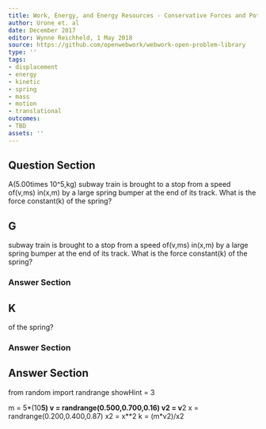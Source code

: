 ```yaml
---
title: Work, Energy, and Energy Resources - Conservative Forces and Potential Energy
author: Urone et. al
date: December 2017
editor: Wynne Reichheld, 1 May 2018
source: https://github.com/openwebwork/webwork-open-problem-library
type: ''
tags:
- displacement
- energy
- kinetic
- spring
- mass
- motion
- translational
outcomes:
- TBD
assets: ''
---
```


## Question Section 

A(5.00times 10^5,kg) subway train is brought to a stop from a speed of(v,ms) in(x,m) by a large spring bumper at the end of its track. What is the force constant(k) of the spring?

## G
subway train is brought to a stop from a speed of(v,ms) in(x,m) by a large spring bumper at the end of its track. What is the force constant(k) of the spring?
### Answer Section
## K
of the spring?
### Answer Section


## Answer Section

from random import randrange
showHint = 3

m = 5*(10**5)
v = randrange(0.500,0.700,0.16)
v2 = v**2
x = randrange(0.200,0.400,0.87)
x2 = x**2
k = (m*v2)/x2